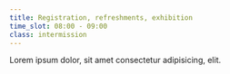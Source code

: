 ```yaml
---
title: Registration, refreshments, exhibition
time_slot: 08:00 - 09:00
class: intermission
---
```

Lorem ipsum dolor, sit amet consectetur adipisicing, elit.
